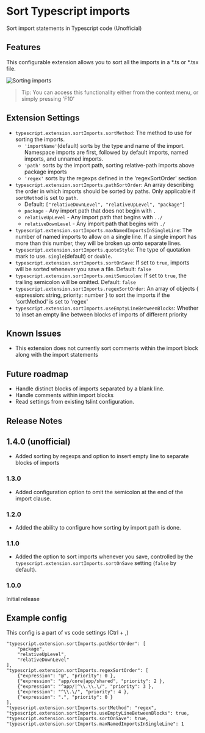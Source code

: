 


# Sort Typescript imports

Sort import statements in Typescript code (Unofficial)

## Features

This configurable extension allows you to sort all the imports in a *.ts or *.tsx file.

![Sorting imports](images/example.gif)

> Tip: You can access this functionality either from the context menu, or simply pressing 'F10'

## Extension Settings

* `typescript.extension.sortImports.sortMethod`: The method to use for sorting the imports.
  * `'importName'`(default) sorts by the type and name of the import. Namespace imports are first, followed by default imports, named imports, and unnamed imports.
  * `'path'` sorts by the import path, sorting relative-path imports above package imports
  * `'regex'` sorts by the regexps defined in the 'regexSortOrder' section
* `typescript.extension.sortImports.pathSortOrder`: An array describing the order in which imports should be sorted by paths. Only applicable if `sortMethod` is set to `path`.
  * Default: `["relativeDownLevel", "relativeUpLevel", "package"]`
  * `package` - Any import path that does not begin with `.`
  * `relativeUpLevel` - Any import path that begins with `../`
  * `relativeDownLevel` - Any import path that begins with `./`
* `typescript.extension.sortImports.maxNamedImportsInSingleLine`: The number of named imports to allow on a single line. If a single import has more than this number, they will be broken up onto separate lines.
* `typescript.extension.sortImports.quoteStyle`: The type of quotation mark to use. `single`(default) or `double`.
* `typescript.extension.sortImports.sortOnSave`: If set to `true`, imports will be sorted whenever you save a file. Default: `false`
* `typescript.extension.sortImports.omitSemicolon`: If set to `true`, the trailing semicolon will be omitted. Default: `false`
* `typescript.extension.sortImports.regexSortOrder`: An array of objects { expression: string, priority: number } to sort the imports if the 'sortMethod' is set to 'regex'
* `typescript.extension.sortImports.useEmptyLineBetweenBlocks`: Whether to inset an empty line between blocks of imports of different priority

## Known Issues

* This extension does not currently sort comments within the import block along with the import statements

## Future roadmap
- Handle distinct blocks of imports separated by a blank line.
- Handle comments within import blocks
- Read settings from existing tslint configuration.

## Release Notes

## 1.4.0 (unofficial) 
- Added sorting by regexps and option to insert empty line to separate blocks of imports

### 1.3.0
- Added configuration option to omit the semicolon at the end of the import clause.

### 1.2.0
- Added the ability to configure how sorting by import path is done.

### 1.1.0
- Added the option to sort imports whenever you save, controlled by the `typescript.extension.sortImports.sortOnSave` setting (`false` by default).

### 1.0.0

Initial release

## Example config

This config is a part of vs code settings (Ctrl + ,)

    "typescript.extension.sortImports.pathSortOrder": [
        "package",
        "relativeUpLevel",
        "relativeDownLevel"
    ],
    "typescript.extension.sortImports.regexSortOrder": [
        {"expression": "@", "priority": 0 },
        {"expression": "app/core|app/shared", "priority": 2 },
        {"expression": "^app/|^\\.\\.\/", "priority": 3 },
        {"expression": "^\\.\/", "priority": 4 },
        {"expression": ".", "priority": 0 }
    ],
    "typescript.extension.sortImports.sortMethod": "regex",
    "typescript.extension.sortImports.useEmptyLineBetweenBlocks": true,
    "typescript.extension.sortImports.sortOnSave": true,
    "typescript.extension.sortImports.maxNamedImportsInSingleLine": 1